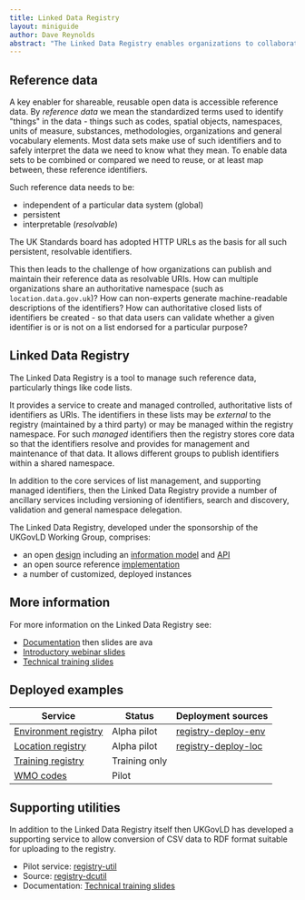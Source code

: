 ```yaml
---
title: Linked Data Registry
layout: miniguide
author: Dave Reynolds
abstract: "The Linked Data Registry enables organizations to collaboratively publishing and maintain reference data, such as a code lists, as persistent resolvable URIs. This guide introduces the notion of the registry and provides links to documentation and running examples."
---
```


## Reference data

A key enabler for shareable, reusable open data is accessible reference data. By *reference data* we mean the standardized terms used to identify "things" in the data - things such as codes, spatial objects, namespaces, units of measure, substances, methodologies, organizations and general vocabulary elements. Most data sets make use of such identifiers and to safely interpret the data we need to know what they mean. To enable data sets to be combined or compared we need to reuse, or at least map between, these reference identifiers.

Such reference data needs to be:
   * independent of a particular data system (global)
   * persistent
   * interpretable (*resolvable*)

The UK Standards board has adopted HTTP URLs as the basis for all such persistent, resolvable identifiers.

This then leads to the challenge of how organizations can publish and maintain their reference data as resolvable URIs. How can multiple organizations share an authoritative namespace (such as `location.data.gov.uk`)? How can non-experts generate machine-readable descriptions of the identifiers? How can authoritative closed lists of identifiers be created - so that data users can validate whether a given identifier is or is not on a list endorsed for a particular purpose?

## Linked Data Registry

The Linked Data Registry is a tool to manage such reference data, particularly things like code lists. 

It provides a service to create and managed controlled, authoritative lists of identifiers as URIs. The identifiers in these lists may be *external* to the registry (maintained by a third party) or may be managed within the registry namespace. For such *managed* identifiers then the registry stores core data so that the identifiers resolve and provides for management and maintenance of that data. It allows different groups to publish identifiers within a shared namespace.

In addition to the core services of list management, and supporting managed identifiers, then the Linked Data Registry provide a number of ancillary services including versioning of identifiers, search and discovery, validation and general namespace delegation.

The Linked Data Registry, developed under the sponsorship of the UKGovLD Working Group, comprises:

   * an open [design](https://github.com/UKGovLD/ukl-registry-poc/wiki) including an [information model](http://www.epimorphics.com/public/vocabulary/Registry.html) and [API](https://github.com/UKGovLD/ukl-registry-poc/wiki/Api)
   * an open source reference [implementation](https://github.com/UKGovLD/registry-core)
   * a number of customized, deployed instances

## More information

For more information on the Linked Data Registry see:

   * [Documentation](https://github.com/UKGovLD/ukl-registry-poc/wiki) then slides are ava
   * [Introductory webinar slides](http://www.slideshare.net/der42/registry-webinar)
   * [Technical training slides](http://www.slideshare.net/der42/registry-technical-training)

## Deployed examples

Service | Status | Deployment sources
---|---|---
[Environment registry](http://environment.data.gov.uk/registry/) | Alpha pilot | [registry-deploy-env](Source)
[Location registry](http://location.data.gov.uk/registry/) | Alpha pilot | [registry-deploy-loc](Source)
[Training registry](http://environment.data.gov.uk/registry/) | Training only | 
[WMO codes](http://codes.wmo.int/) | Pilot |

## Supporting utilities

In addition to the Linked Data Registry itself then UKGovLD has developed a supporting service to allow conversion of CSV data to RDF format suitable for uploading to the registry.

   * Pilot service:  [registry-util](http://environment.data.gov.uk/registry-util/)
   * Source: [registry-dcutil](https://github.com/UKGovLD/registry-dcutil)
   * Documentation: [Technical training slides](http://www.slideshare.net/der42/registry-technical-training)
